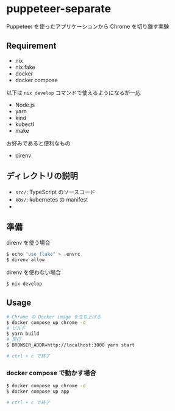 # puppeteer-separate

Puppeteer を使ったアプリケーションから Chrome を切り離す実験

## Requirement

- nix
- nix fake
- docker
- docker compose

以下は `nix develop` コマンドで使えるようになるが一応

- Node.js
- yarn
- kind
- kubectl
- make

お好みであると便利なもの

- direnv

## ディレクトリの説明

- `src/`: TypeScript のソースコード
- `k8s/`: kubernetes の manifest
- 

## 準備

direnv を使う場合

```sh
$ echo "use flake" > .envrc
$ direnv allow
```

direnv を使わない場合

```sh
$ nix develop
```

## Usage

```sh
# Chrome の Docker image を立ち上げる
$ docker compose up chrome -d
# ビルド
$ yarn build
# 実行
$ BROWSER_ADDR=http://localhost:3000 yarn start

# ctrl + c で終了
```

### docker compose で動かす場合

```sh
$ docker compose up chrome -d
$ docker compose up app

# ctrl + c で終了
```
